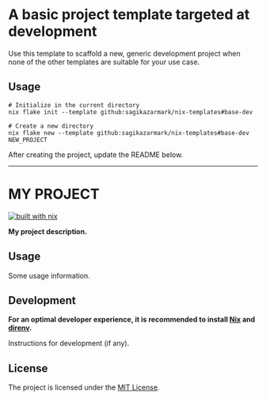 # A basic project template targeted at development

Use this template to scaffold a new, generic development project when none of the other templates are suitable for your use case.


## Usage

```shell
# Initialize in the current directory
nix flake init --template github:sagikazarmark/nix-templates#base-dev

# Create a new directory
nix flake new --template github:sagikazarmark/nix-templates#base-dev NEW_PROJECT
```

After creating the project, update the README below.

---
# MY PROJECT

[![built with nix](https://builtwithnix.org/badge.svg)](https://builtwithnix.org)

**My project description.**

## Usage

Some usage information.

## Development

**For an optimal developer experience, it is recommended to install [Nix](https://nixos.org/download.html) and [direnv](https://direnv.net/docs/installation.html).**

Instructions for development (if any).

## License

The project is licensed under the [MIT License](LICENSE).
